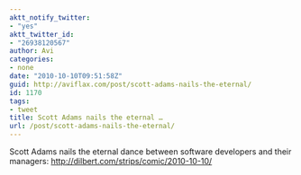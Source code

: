 ```yaml
---
aktt_notify_twitter:
- "yes"
aktt_twitter_id:
- "26938120567"
author: Avi
categories:
- none
date: "2010-10-10T09:51:58Z"
guid: http://aviflax.com/post/scott-adams-nails-the-eternal/
id: 1170
tags:
- tweet
title: Scott Adams nails the eternal …
url: /post/scott-adams-nails-the-eternal/
---
```

Scott Adams nails the eternal dance between software developers and their managers: <a href="http://dilbert.com/strips/comic/2010-10-10/" rel="nofollow">http://dilbert.com/strips/comic/2010-10-10/</a>
